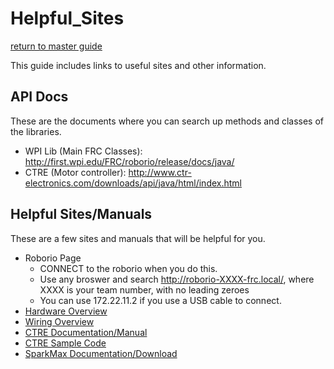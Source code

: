 # Helpful_Sites

[return to master guide](https://github.com/TASRobotics/master-guide/blob/master/README.md)

This guide includes links to useful sites and other information.

## API Docs

These are the documents where you can search up methods and classes of the libraries.

- WPI Lib (Main FRC Classes): http://first.wpi.edu/FRC/roborio/release/docs/java/
- CTRE (Motor controller): http://www.ctr-electronics.com/downloads/api/java/html/index.html

## Helpful Sites/Manuals

These are a few sites and manuals that will be helpful for you.

- Roborio Page
  - CONNECT to the roborio when you do this.
  - Use any broswer and search <http://roborio-XXXX-frc.local/>, where XXXX is your team number, with no leading zeroes
  - You can use 172.22.11.2 if you use a USB cable to connect.
- [Hardware Overview](https://docs.wpilib.org/en/latest/docs/getting-started/getting-started-frc-control-system/control-system-hardware.html)
- [Wiring Overview](https://docs.wpilib.org/en/latest/docs/getting-started/getting-started-frc-control-system/how-to-wire-a-robot.html)
- [CTRE Documentation/Manual](https://phoenix-documentation.readthedocs.io/en/latest/index.html)
- [CTRE Sample Code](https://github.com/CrossTheRoadElec/Phoenix-Examples-Languages)
- [SparkMax Documentation/Download](http://www.revrobotics.com/sparkmax-software/)
